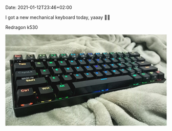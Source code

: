 Date:  2021-01-12T23:46+02:00

I got a new mechanical keyboard today, yaaay 🎊🎊

Redragon k530

![redragon k530 keyboard](./mech.jpg)
